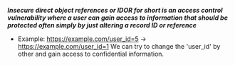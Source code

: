 ***Insecure direct object references or IDOR for short is an access control vulnerability where a user can gain access to information that should be protected often simply by just altering a record ID or reference***

* Example:
	https://example.com/user_id=5 -> https://example.com/user_id=1 We can try to change the 'user_id' by other and gain access to confidential information.